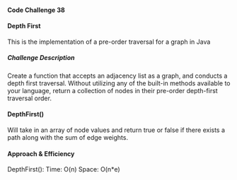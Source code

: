 #### Code Challenge 38
#### Depth First
This is the implementation of a pre-order traversal for a graph in Java

##### Challenge Description
Create a function that accepts an adjacency list as a graph, and conducts a depth first traversal. Without utilizing any of the built-in methods available to your language, return a collection of nodes in their pre-order depth-first traversal order.

#### DepthFirst()
Will take in an array of node values and return true or false if there exists a path along with the sum of edge weights.

#### Approach & Efficiency
DepthFirst():
Time: O(n)
Space: O(n*e)
